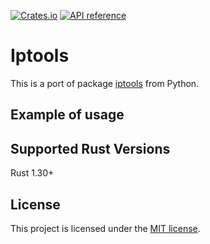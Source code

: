 [![Crates.io](https://img.shields.io/crates/v/iptools.svg)](https://crates.io/crates/iptools)
[![API reference](https://docs.rs/iptools/badge.svg)](https://docs.rs/iptools/0.1.1/iptools/)

# Iptools

This is a port of package [iptools](https://github.com/bd808/python-iptools) from Python.

## Example of usage


## Supported Rust Versions
Rust 1.30+

## License

This project is licensed under the [MIT license](LICENSE).
